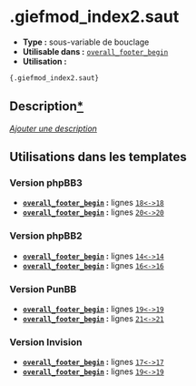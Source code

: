 # .giefmod_index2.saut
* __Type :__ sous-variable de bouclage
* __Utilisable dans :__ [`overall_footer_begin`](../tpl/overall_footer_begin.md#readme)
* __Utilisation :__

```html
{.giefmod_index2.saut}
```

## Description[*](https://fa-tvars.appspot.com/var/.giefmod_index2.saut)
[*Ajouter une description*](https://fa-tvars.appspot.com/var/.giefmod_index2.saut)

## Utilisations dans les templates

### Version phpBB3
* __[`overall_footer_begin`](../tpl/overall_footer_begin.md#readme) :__ lignes [`18`](../src/prosilver/overall_footer_begin.tpl#L18)[`<->`](../src/prosilver/overall_footer_begin.tpl#L18-L18)[`18`](../src/prosilver/overall_footer_begin.tpl#L18)
* __[`overall_footer_begin`](../tpl/overall_footer_begin.md#readme) :__ lignes [`20`](../src/prosilver/overall_footer_begin.tpl#L20)[`<->`](../src/prosilver/overall_footer_begin.tpl#L20-L20)[`20`](../src/prosilver/overall_footer_begin.tpl#L20)

### Version phpBB2
* __[`overall_footer_begin`](../tpl/overall_footer_begin.md#readme) :__ lignes [`14`](../src/subsilver/overall_footer_begin.tpl#L14)[`<->`](../src/subsilver/overall_footer_begin.tpl#L14-L14)[`14`](../src/subsilver/overall_footer_begin.tpl#L14)
* __[`overall_footer_begin`](../tpl/overall_footer_begin.md#readme) :__ lignes [`16`](../src/subsilver/overall_footer_begin.tpl#L16)[`<->`](../src/subsilver/overall_footer_begin.tpl#L16-L16)[`16`](../src/subsilver/overall_footer_begin.tpl#L16)

### Version PunBB
* __[`overall_footer_begin`](../tpl/overall_footer_begin.md#readme) :__ lignes [`19`](../src/punbb/overall_footer_begin.tpl#L19)[`<->`](../src/punbb/overall_footer_begin.tpl#L19-L19)[`19`](../src/punbb/overall_footer_begin.tpl#L19)
* __[`overall_footer_begin`](../tpl/overall_footer_begin.md#readme) :__ lignes [`21`](../src/punbb/overall_footer_begin.tpl#L21)[`<->`](../src/punbb/overall_footer_begin.tpl#L21-L21)[`21`](../src/punbb/overall_footer_begin.tpl#L21)

### Version Invision
* __[`overall_footer_begin`](../tpl/overall_footer_begin.md#readme) :__ lignes [`17`](../src/invision/overall_footer_begin.tpl#L17)[`<->`](../src/invision/overall_footer_begin.tpl#L17-L17)[`17`](../src/invision/overall_footer_begin.tpl#L17)
* __[`overall_footer_begin`](../tpl/overall_footer_begin.md#readme) :__ lignes [`19`](../src/invision/overall_footer_begin.tpl#L19)[`<->`](../src/invision/overall_footer_begin.tpl#L19-L19)[`19`](../src/invision/overall_footer_begin.tpl#L19)


